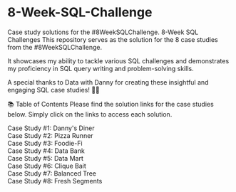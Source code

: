 # 8-Week-SQL-Challenge
Case study solutions for the #8WeekSQLChallenge.
8-Week SQL Challenges
This repository serves as the solution for the 8 case studies from the #8WeekSQLChallenge.

It showcases my ability to tackle various SQL challenges and demonstrates my proficiency in SQL query writing and problem-solving skills.

A special thanks to Data with Danny for creating these insightful and engaging SQL case studies! 👋🏻

📚 Table of Contents
Please find the solution links for the case studies below. Simply click on the links to access each solution.

Case Study #1: Danny's Diner  
Case Study #2: Pizza Runner  
Case Study #3: Foodie-Fi  
Case Study #4: Data Bank  
Case Study #5: Data Mart  
Case Study #6: Clique Bait  
Case Study #7: Balanced Tree  
Case Study #8: Fresh Segments  
